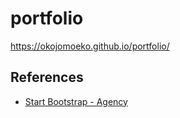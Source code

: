 # portfolio

https://okojomoeko.github.io/portfolio/

## References
  - [Start Bootstrap - Agency](https://startbootstrap.com/themes/agency/)
